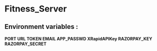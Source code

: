 # Fitness_Server
<h2>Environment variables : </h2>
<h4>
PORT
URL
TOKEN
EMAIL 
APP_PASSWD 
XRapidAPIKey
RAZORPAY_KEY
RAZORPAY_SECRET
</h4>
